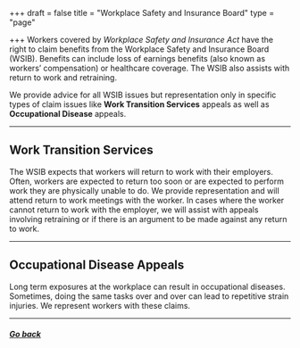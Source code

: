 +++
draft = false
title = "Workplace Safety and Insurance Board"
type = "page"

+++
Workers covered by _Workplace Safety and Insurance Act_ have the right to claim benefits from the Workplace Safety and Insurance Board (WSIB). Benefits can include loss of earnings benefits (also known as workers’ compensation) or healthcare coverage. The WSIB also assists with return to work and retraining. 

We provide advice for all WSIB issues but representation only in specific types of claim issues like **Work Transition Services** appeals as well as **Occupational Disease** appeals.

* * *

## Work Transition Services

The WSIB expects that workers will return to work with their employers. Often, workers are expected to return too soon or are expected to perform work they are physically unable to do. We provide representation and will attend return to work meetings with the worker. In cases where the worker cannot return to work with the employer, we will assist with appeals involving retraining or if there is an argument to be made against any return to work.

* * *

## Occupational Disease Appeals

Long term exposures at the workplace can result in occupational diseases. Sometimes, doing the same tasks over and over can lead to repetitive strain injuries. We represent workers with these claims.

* * *

##### [Go back](/features/legal-services/)